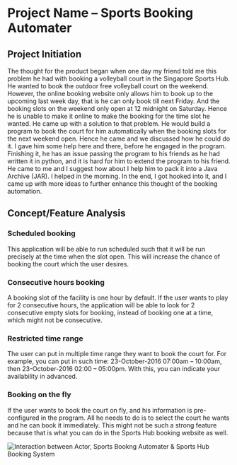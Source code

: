 # Project Name – Sports Booking Automater
## Project Initiation 
The thought for the product began when one day my friend told me this problem he had with booking a volleyball court in the Singapore Sports Hub. He wanted to book the outdoor free volleyball court on the weekend. However, the online booking website only allows him to book up to the upcoming last week day, that is he can only book till next Friday. And the booking slots on the weekend only open at 12 midnight on Saturday. Hence he is unable to make it online to make the booking for the time slot he wanted. He came up with a solution to that problem. He would build a program to book the court for him automatically when the booking slots for the next weekend open. Hence he came and we discussed how he could do it. 
I gave him some help here and there, before he engaged in the program. Finishing it, he has an issue passing the program to his friends as he had written it in python, and it is hard for him to extend the program to his friend. He came to me and I suggest how about I help him to pack it into a Java Archive (JAR). I helped in the morning. In the end, I got hooked into it, and I came up with more ideas to further enhance this thought of the booking automation. 
## Concept/Feature Analysis 
### Scheduled booking
This application will be able to run scheduled such that it will be run precisely at the time when the slot open. This will increase the chance of booking the court which the user desires. 
### Consecutive hours booking
A booking slot of the facility is one hour by default. If the user wants to play for 2 consecutive hours, the application will be able to look for 2 consecutive empty slots for booking, instead of booking one at a time, which might not be consecutive. 
### Restricted time range
The user can put in multiple time range they want to book the court for. For example, you can put in such time: 23-October-2016 07:00am – 10:00am, then 23-October-2016 02:00 – 05:00pm. With this, you can indicate your availability in advanced.
### Booking on the fly 
If the user wants to book the court on fly, and his information is pre-configured in the program. All he needs to do is to select the court he wants and he can book it immediately. This might not be such a strong feature because that is what you can do in the Sports Hub booking website as well.

![Interaction between Actor, Sports Bookng Automater & Sports Hub Booking System](https://s15.postimg.org/w9kcklw8b/Sequence_Diagram1_Booking_through_Booking_Autom.png)
